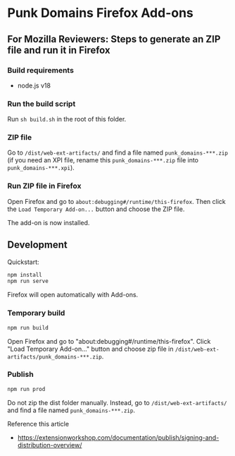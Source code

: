 # Punk Domains Firefox Add-ons

## For Mozilla Reviewers: Steps to generate an ZIP file and run it in Firefox

### Build requirements

- node.js v18

### Run the build script

Run `sh build.sh` in the root of this folder.

### ZIP file

Go to `/dist/web-ext-artifacts/` and find a file named `punk_domains-***.zip` (if you need an XPI file, rename this `punk_domains-***.zip` file into `punk_domains-***.xpi`).

### Run ZIP file in Firefox

Open Firefox and go to `about:debugging#/runtime/this-firefox`. Then click the `Load Temporary Add-on...` button and choose the ZIP file.

The add-on is now installed.

## Development

Quickstart:

```bash
npm install
npm run serve
```

Firefox will open automatically with Add-ons.

### Temporary build

```bash
npm run build
```

Open Firefox and go to "about:debugging#/runtime/this-firefox".
Click "Load Temporary Add-on..." button and choose zip file in `/dist/web-ext-artifacts/punk_domains-***.zip`.

### Publish

```bash
npm run prod
```

Do not zip the dist folder manually. Instead, go to `/dist/web-ext-artifacts/` and find a file named `punk_domains-***.zip`.

Reference this article
 - https://extensionworkshop.com/documentation/publish/signing-and-distribution-overview/

